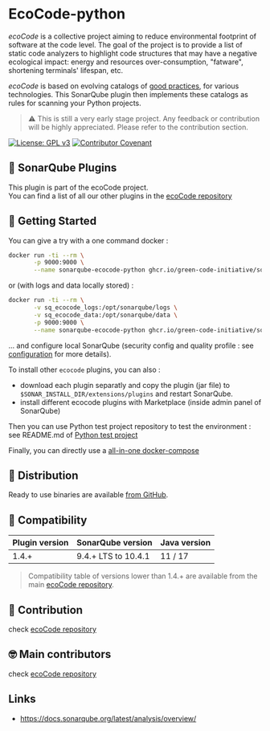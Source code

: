 EcoCode-python
===========

_ecoCode_ is a collective project aiming to reduce environmental footprint of software at the code level. The goal of
the project is to provide a list of static code analyzers to highlight code structures that may have a negative
ecological impact: energy and resources over-consumption, "fatware", shortening terminals' lifespan, etc.

_ecoCode_ is based on evolving catalogs
of [good practices](https://github.com/green-code-initiative/ecoCode/blob/main/docs/rules), for various technologies.
This
SonarQube plugin then implements these catalogs as rules for scanning your Python projects.

> ⚠️ This is still a very early stage project. Any feedback or contribution will be highly appreciated. Please
> refer to the contribution section.

[![License: GPL v3](https://img.shields.io/badge/License-GPLv3-blue.svg)](https://www.gnu.org/licenses/gpl-3.0)
[![Contributor Covenant](https://img.shields.io/badge/Contributor%20Covenant-2.1-4baaaa.svg)](https://github.com/green-code-initiative/ecoCode-common/blob/main/doc/CODE_OF_CONDUCT.md)

🌿 SonarQube Plugins
-------------------

This plugin is part of the ecoCode project.\
You can find a list of all our other plugins in
the [ecoCode repository](https://github.com/green-code-initiative/ecoCode#-sonarqube-plugins)

🚀 Getting Started
------------------

You can give a try with a one command docker :

```sh
docker run -ti --rm \
       -p 9000:9000 \
       --name sonarqube-ecocode-python ghcr.io/green-code-initiative/sonarqube-ecocode-python:latest
```

or (with logs and data locally stored) :

```sh
docker run -ti --rm \
       -v sq_ecocode_logs:/opt/sonarqube/logs \
       -v sq_ecocode_data:/opt/sonarqube/data \
       -p 9000:9000 \
       --name sonarqube-ecocode-python ghcr.io/green-code-initiative/sonarqube-ecocode-python:latest
```

... and configure local SonarQube (security config and quality profile : see [configuration](https://github.com/green-code-initiative/ecoCode-common/blob/main/doc/INSTALL.md#configuration-sonarqube) for more details).

To install other `ecocode` plugins, you can also :

- download each plugin separatly and copy the plugin (jar file) to `$SONAR_INSTALL_DIR/extensions/plugins` and restart SonarQube.
- install different ecocode plugins with Marketplace (inside admin panel of SonarQube)

Then you can use Python test project repository to test the environment : see README.md of [Python test project](https://github.com/green-code-initiative/ecoCode-python-test-project)

Finally, you can directly use a [all-in-one docker-compose](https://github.com/green-code-initiative/ecoCode-common/blob/main/doc/INSTALL.md#start-sonarqube-if-first-time)

🛒 Distribution
------------------

Ready to use binaries are available [from GitHub](https://github.com/green-code-initiative/ecoCode-python/releases).

🧩 Compatibility
------------------

| Plugin version | SonarQube version   | Java version |
|----------------|---------------------|--------------|
| 1.4.+          | 9.4.+ LTS to 10.4.1 | 11 / 17      |

> Compatibility table of versions lower than 1.4.+ are available from the
> main [ecoCode repository](https://github.com/green-code-initiative/ecoCode#-plugins-version-compatibility).

🤝 Contribution
---------------

check [ecoCode repository](https://github.com/green-code-initiative/ecoCode#-contribution)

🤓 Main contributors
--------------------

check [ecoCode repository](https://github.com/green-code-initiative/ecoCode#-main-contributors)

Links
-----

- https://docs.sonarqube.org/latest/analysis/overview/
